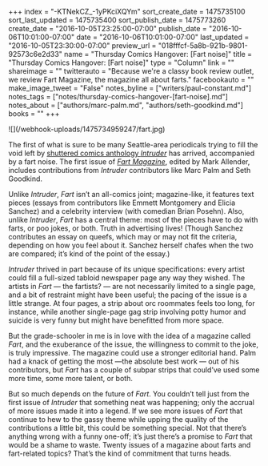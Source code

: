 +++
index = "-KTNekCZ_-1yPKciXQYm"
sort_create_date = 1475735100
sort_last_updated = 1475735400
sort_publish_date = 1475773260
create_date = "2016-10-05T23:25:00-07:00"
publish_date = "2016-10-06T10:01:00-07:00"
date = "2016-10-06T10:01:00-07:00"
last_updated = "2016-10-05T23:30:00-07:00"
preview_url = "018fffcf-5a8b-921b-9801-92573c6e2d33"
name = "Thursday Comics Hangover: [Fart noise]"
title = "Thursday Comics Hangover: [Fart noise]"
type = "Column"
link = ""
shareimage = ""
twitterauto = "Because we're a classy book review outlet, we review Fart Magazine, the magazine all about farts."
facebookauto = ""
make_image_tweet = "False"
notes_byline = ["writers/paul-constant.md"]
notes_tags = ["notes/thursday-comics-hangover-[fart-noise].md"]
notes_about = ["authors/marc-palm.md", "authors/seth-goodkind.md"]
books = ""
+++
<p class="image-left">![](/webhook-uploads/1475734959247/fart.jpg)</p>

The first of what is sure to be many Seattle-area periodicals trying to fill the void left by [shuttered comics anthology *Intruder*]( http://www.seattlereviewofbooks.com/notes/2016/07/05/barging-right-on-in/) has arrived, accompanied by a fart noise. The first issue of [*Fart Magazine*]( https://www.facebook.com/fartmagseattle/), edited by Mark Allender, includes contributions from *Intruder* contributors like Marc Palm and Seth Goodkind. 

Unlike *Intruder*, *Fart* isn’t an all-comics joint; magazine-like, it features text pieces (essays from contributors like Emmett Montgomery and Elicia Sanchez) and a celebrity interview (with comedian Brian Posehn). Also, unlike *Intruder*, *Fart* has a central theme: most of the pieces have to do with farts, or poo jokes, or both. Truth in advertising lives! (Though Sanchez contributes an essay on queefs, which may or may not fit the criteria, depending on how you feel about it. Sanchez herself chafes when the two are compared; it’s kind of the point of the essay.)

*Intruder* thrived in part because of its unique specifications: every artist could fill a full-sized tabloid newspaper page any way they wished. The artists in *Fart* — the fartists? — are not necessarily limited to a single page, and a bit of restraint might have been useful; the pacing of the issue is a little strange. At four pages, a strip about orc roommates feels too long, for instance, while another single-page gag strip involving potty humor and suicide is very funny but might have benefitted from more space.

But the grade-schooler in me is in love with the idea of a magazine called *Fart*, and the exuberance of the issue, the willingness to commit to the joke, is truly impressive. The magazine could use a stronger editorial hand. Palm had a knack of getting the most —the absolute best work — out of his contributors, but *Fart* has a couple of subpar strips that could’ve used some more time, some more talent, or both.

But so much depends on the future of *Fart*. You couldn’t tell just from the first issue of *Intruder* that something neat was happening; only the accrual of more issues made it into a legend. If we see more issues of *Fart* that continue to hew to the gassy theme while upping the quality of the contributions a little bit, this could be something special. Not that there’s anything wrong with a funny one-off; it’s just there’s a promise to *Fart* that would be a shame to waste. Twenty issues of a magazine about farts and fart-related topics? That’s the kind of commitment that turns heads.
